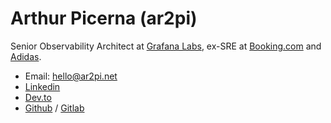 # Arthur Picerna (ar2pi)

Senior Observability Architect at [Grafana Labs](https://grafana.com), ex-SRE at [Booking.com](https://www.booking.com) and [Adidas](https://www.adidas.com).

- Email: [hello@ar2pi.net](mailto:hello@ar2pi.net)
- [Linkedin](https://www.linkedin.com/in/arthurpicerna/) 
- [Dev.to](https://dev.to/ar2pi) 
- [Github](https://github.com/ar2pi) / [Gitlab](https://gitlab.com/ar2pi)
